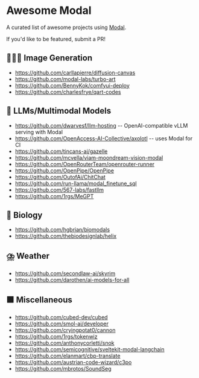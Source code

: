 # Awesome Modal

A curated list of awesome projects using [Modal](https://modal.com).

If you'd like to be featured, submit a PR!

## 👩🏻‍🎨 Image Generation

- https://github.com/carllapierre/diffusion-canvas
- https://github.com/modal-labs/turbo-art
- https://github.com/BennyKok/comfyui-deploy
- https://github.com/charlesfrye/qart-codes

## 🧠 LLMs/Multimodal Models

- https://github.com/dwarvesf/llm-hosting -- OpenAI-compatible vLLM serving with Modal
- https://github.com/OpenAccess-AI-Collective/axolotl -- uses Modal for CI
- https://github.com/tincans-ai/gazelle
- https://github.com/mcvella/viam-moondream-vision-modal
- https://github.com/OpenRouterTeam/openrouter-runner
- https://github.com/OpenPipe/OpenPipe
- https://github.com/OutofAi/ChitChat
- https://github.com/run-llama/modal_finetune_sql
- https://github.com/567-labs/fastllm
- https://github.com/1rgs/MeGPT

## 🧬 Biology

- https://github.com/hgbrian/biomodals
- https://github.com/thebiodesignlab/helix

## ⛈️ Weather

- https://github.com/secondlaw-ai/skyrim
- https://github.com/darothen/ai-models-for-all

## 🟩 Miscellaneous

- https://github.com/cubed-dev/cubed
- https://github.com/smol-ai/developer
- https://github.com/cryingpotat0/cannon
- https://github.com/1rgs/tokenwiz
- https://github.com/anthonycorletti/snok
- https://github.com/semicognitive/sveltekit-modal-langchain
- https://github.com/elanmart/cbp-translate
- https://github.com/austrian-code-wizard/c3po
- https://github.com/mbrotos/SoundSeg
